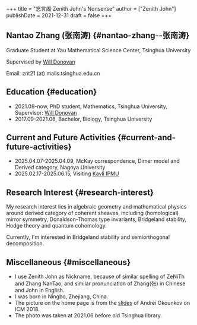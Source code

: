 +++
title = "忘言阁 Zenith John's Nonsense"
author = ["Zenith John"]
publishDate = 2021-12-31
draft = false
+++

## Nantao Zhang (张南涛) {#nantao-zhang--张南涛}

Graduate Student at Yau Mathematical Science Center, Tsinghua University

Supervised by [Will Donovan](https://w-donovan.github.io/)

Email: znt21 (at) mails.tsinghua.edu.cn


## Education {#education}

-   2021.09-now, PhD student, Mathematics, Tsinghua University, Supervisor: [Will Donovan](https://w-donovan.github.io/)
-   2017.09-2021.06, Bachelor, Biology, Tsinghua University


## Current and Future Activities {#current-and-future-activities}

-   2025.04.07-2025.04.09, McKay correspondence, Dimer model and Derived category, Nagoya University
-   2025.02.17-2025.06.15, Visiting [Kavli IPMU](https://www.ipmu.jp/)


## Research Interest {#research-interest}

My research interest lies in algebraic geometry and mathematical physics around derived category of coherent sheaves, including (homological) mirror symmetry, Donaldson-Thomas type invariants, Bridgeland stability, Hodge theory and quantum cohomology.

Currently, I'm interested in Bridgeland stability and semiorthogonal decomposition.


## Miscellaneous {#miscellaneous}

-   I use Zenith John as Nickname, because of similar spelling of ZeNiTh and Zhang NanTao, and similar pronunciation of Zhang(张) in Chinese and John in English.
-   I was born in Ningbo, Zhejiang, China.
-   The picture on the home page is from the [slides](http://www.math.columbia.edu/%7Eokounkov/icm.pdf) of Andrei Okounkov on ICM 2018.
-   The photo was taken at 2021.06 before old Tsinghua library.
